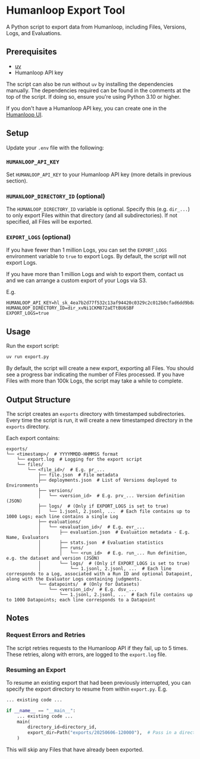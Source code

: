 # Humanloop Export Tool

A Python script to export data from Humanloop, including Files, Versions, Logs, and Evaluations.

## Prerequisites

- [uv](https://docs.astral.sh/uv/)
- Humanloop API key

The script can also be run without `uv` by installing the dependencies manually.
The dependencies required can be found in the comments at the top of the script.
If doing so, ensure you're using Python 3.10 or higher.

If you don't have a Humanloop API key, you can create one in the [Humanloop UI](https://app.humanloop.com/account/api-keys).

## Setup

Update your `.env` file with the following:

### `HUMANLOOP_API_KEY`

Set `HUMANLOOP_API_KEY` to your Humanloop API key (more details in previous section).

### `HUMANLOOP_DIRECTORY_ID` (optional)

The `HUMANLOOP_DIRECTORY_ID` variable is optional. Specify this (e.g. `dir_...`) to only
export Files within that directory (and all subdirectories). If not specified, all Files
will be exported.

### `EXPORT_LOGS` (optional)

If you have fewer than 1 million Logs, you can set the `EXPORT_LOGS` environment variable to `true` to export Logs.
By default, the script will not export Logs.

If you have more than 1 million Logs and wish to export them, contact us and we can arrange a custom export of your Logs via S3.

E.g.

```env
HUMANLOOP_API_KEY=hl_sk_4ea7b2d77f532c13af94420c0329c2c012b0cfad6dd9b8ac
HUMANLOOP_DIRECTORY_ID=dir_xvNi1CKM872aETtBU6SBF
EXPORT_LOGS=true
```

## Usage

Run the export script:

```bash
uv run export.py
```

By default, the script will create a new export, exporting all Files.
You should see a progress bar indicating the number of Files processed.
If you have Files with more than 100k Logs, the script may take a while to complete.

## Output Structure

The script creates an `exports` directory with timestamped subdirectories.
Every time the script is run, it will create a new timestamped directory in the `exports` directory.

Each export contains:

```
exports/
└── <timestamp>/  # YYYYMMDD-HHMMSS format
    └── export.log  # Logging for the export script
    └── files/
        └── <file_id>/  # E.g. pr_...
            ├── file.json  # File metadata
            ├── deployments.json  # List of Versions deployed to Environments
            ├── versions/
            │   └── <version_id>  # E.g. prv_... Version definition (JSON)
            ├── logs/  # (Only if EXPORT_LOGS is set to true)
            │   └── 1.jsonl, 2.jsonl, ...  # Each file contains up to 1000 Logs; each line contains a single Log
            ├── evaluations/
            │   └── <evaluation_id>/  # E.g. evr_...
            │       ├── evaluation.json  # Evaluation metadata - E.g. Name, Evaluators
            │       ├── stats.json  # Evaluation statistics
            │       ├── runs/
            │       │   └── <run_id>  # E.g. run_... Run definition, e.g. the dataset and version (JSON)
            │       └── logs/  # (Only if EXPORT_LOGS is set to true)
            │           └── 1.jsonl, 2.jsonl, ...  # Each line corresponds to a Log, associated with a Run ID and optional Datapoint, along with the Evaluator Logs containing judgments.
            └── datapoints/  # (Only for Datasets)
                └── <version_id>/  # E.g. dsv_...
                    └── 1.jsonl, 2.jsonl, ...  # Each file contains up to 1000 Datapoints; each line corresponds to a Datapoint
```

## Notes

### Request Errors and Retries

The script retries requests to the Humanloop API if they fail, up to 5 times.
These retries, along with errors, are logged to the `export.log` file.

### Resuming an Export

To resume an existing export that had been previously interrupted, you can specify the export directory
to resume from within `export.py`. E.g.

```python
... existing code ...

if __name__ == "__main__":
    ... existing code ...
    main(
        directory_id=directory_id,
        export_dir=Path("exports/20250606-120000"),  # Pass in a directory here to continue a previous export.
    )
```

This will skip any Files that have already been exported.
